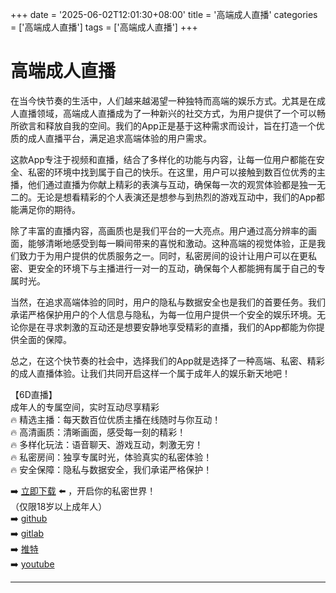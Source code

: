 +++
date = '2025-06-02T12:01:30+08:00'
title = '高端成人直播'
categories = ['高端成人直播']
tags = ['高端成人直播']
+++

# 高端成人直播

在当今快节奏的生活中，人们越来越渴望一种独特而高端的娱乐方式。尤其是在成人直播领域，高端成人直播成为了一种新兴的社交方式，为用户提供了一个可以畅所欲言和释放自我的空间。我们的App正是基于这种需求而设计，旨在打造一个优质的成人直播平台，满足追求高端体验的用户需求。

这款App专注于视频和直播，结合了多样化的功能与内容，让每一位用户都能在安全、私密的环境中找到属于自己的快乐。在这里，用户可以接触到数百位优秀的主播，他们通过直播为你献上精彩的表演与互动，确保每一次的观赏体验都是独一无二的。无论是想看精彩的个人表演还是想参与到热烈的游戏互动中，我们的App都能满足你的期待。

除了丰富的直播内容，高画质也是我们平台的一大亮点。用户通过高分辨率的画面，能够清晰地感受到每一瞬间带来的喜悦和激动。这种高端的视觉体验，正是我们致力于为用户提供的优质服务之一。同时，私密房间的设计让用户可以在更私密、更安全的环境下与主播进行一对一的互动，确保每个人都能拥有属于自己的专属时光。

当然，在追求高端体验的同时，用户的隐私与数据安全也是我们的首要任务。我们承诺严格保护用户的个人信息与隐私，为每一位用户提供一个安全的娱乐环境。无论你是在寻求刺激的互动还是想要安静地享受精彩的直播，我们的App都能为你提供全面的保障。

总之，在这个快节奏的社会中，选择我们的App就是选择了一种高端、私密、精彩的成人直播体验。让我们共同开启这样一个属于成年人的娱乐新天地吧！

【6D直播】  
成年人的专属空间，实时互动尽享精彩  
🔥 精选主播：每天数百位优质主播在线随时与你互动！  
🔥 高清画质：清晰画面，感受每一刻的精彩！  
🔥 多样化玩法：语音聊天、游戏互动，刺激无穷！  
🔥 私密房间：独享专属时光，体验真实的私密体验！  
🔥 安全保障：隐私与数据安全，我们承诺严格保护！  

➡️ [立即下载](https://down123.s3.ap-east-1.amazonaws.com/down/down.html?channelCode=blog) ⬅️ ，开启你的私密世界！  
 （仅限18岁以上成年人）  
➡️ [github](https://aldult-live.github.io/)  
➡️ [gitlab](https://seo-09598d.gitlab.io/)  
➡️ [推特](https://x.com/wegame33)  
➡️ [youtube](https://www.youtube.com/@6Dlive)  

---
